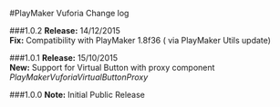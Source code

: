 #PlayMaker Vuforia Change log

###1.0.2
**Release:** 14/12/2015  
**Fix:** Compatibility with PlayMaker 1.8f36 ( via PlayMaker Utils update)  

###1.0.1
**Release:** 15/10/2015  
**New:** Support for Virtual Button with proxy component *PlayMakerVuforiaVirtualButtonProxy*  

###1.0.0
**Note:**	Initial Public Release  